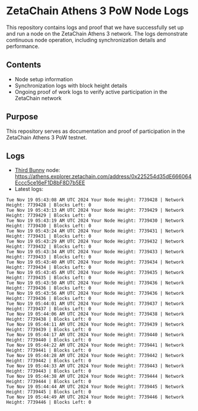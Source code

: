 # ZetaChain Athens 3 PoW Node Logs
This repository contains logs and proof that we have successfully set up and run a node on the ZetaChain Athens 3 network. The logs demonstrate continuous node operation, including synchronization details and performance.

## Contents
- Node setup information
- Synchronization logs with block height details
- Ongoing proof of work logs to verify active participation in the ZetaChain network

## Purpose
This repository serves as documentation and proof of participation in the ZetaChain Athens 3 PoW testnet.

## Logs

- [Third Bunny](https://thirdbunny.xyz/) node: https://athens.explorer.zetachain.com/address/0x225254d35dE666064Eccc5ce16eF1D8bF8D7b5EE
- Latest logs:
```
Tue Nov 19 05:43:08 AM UTC 2024 Your Node Height: 7739428 | Network Height: 7739428 | Blocks Left: 0
Tue Nov 19 05:43:13 AM UTC 2024 Your Node Height: 7739429 | Network Height: 7739429 | Blocks Left: 0
Tue Nov 19 05:43:19 AM UTC 2024 Your Node Height: 7739430 | Network Height: 7739430 | Blocks Left: 0
Tue Nov 19 05:43:24 AM UTC 2024 Your Node Height: 7739431 | Network Height: 7739431 | Blocks Left: 0
Tue Nov 19 05:43:29 AM UTC 2024 Your Node Height: 7739432 | Network Height: 7739432 | Blocks Left: 0
Tue Nov 19 05:43:34 AM UTC 2024 Your Node Height: 7739433 | Network Height: 7739433 | Blocks Left: 0
Tue Nov 19 05:43:40 AM UTC 2024 Your Node Height: 7739434 | Network Height: 7739434 | Blocks Left: 0
Tue Nov 19 05:43:45 AM UTC 2024 Your Node Height: 7739435 | Network Height: 7739435 | Blocks Left: 0
Tue Nov 19 05:43:50 AM UTC 2024 Your Node Height: 7739436 | Network Height: 7739436 | Blocks Left: 0
Tue Nov 19 05:43:56 AM UTC 2024 Your Node Height: 7739436 | Network Height: 7739436 | Blocks Left: 0
Tue Nov 19 05:44:01 AM UTC 2024 Your Node Height: 7739437 | Network Height: 7739437 | Blocks Left: 0
Tue Nov 19 05:44:06 AM UTC 2024 Your Node Height: 7739438 | Network Height: 7739438 | Blocks Left: 0
Tue Nov 19 05:44:11 AM UTC 2024 Your Node Height: 7739439 | Network Height: 7739439 | Blocks Left: 0
Tue Nov 19 05:44:17 AM UTC 2024 Your Node Height: 7739440 | Network Height: 7739440 | Blocks Left: 0
Tue Nov 19 05:44:22 AM UTC 2024 Your Node Height: 7739441 | Network Height: 7739441 | Blocks Left: 0
Tue Nov 19 05:44:28 AM UTC 2024 Your Node Height: 7739442 | Network Height: 7739442 | Blocks Left: 0
Tue Nov 19 05:44:33 AM UTC 2024 Your Node Height: 7739443 | Network Height: 7739443 | Blocks Left: 0
Tue Nov 19 05:44:38 AM UTC 2024 Your Node Height: 7739444 | Network Height: 7739444 | Blocks Left: 0
Tue Nov 19 05:44:44 AM UTC 2024 Your Node Height: 7739445 | Network Height: 7739445 | Blocks Left: 0
Tue Nov 19 05:44:49 AM UTC 2024 Your Node Height: 7739446 | Network Height: 7739446 | Blocks Left: 0
```
